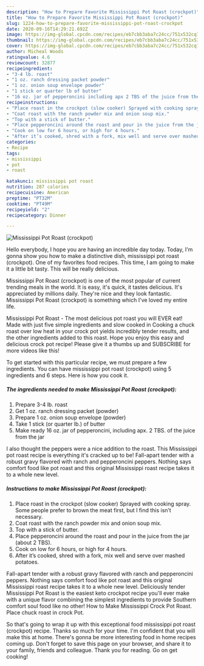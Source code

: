 ```yaml
---
description: "How to Prepare Favorite Mississippi Pot Roast (crockpot)"
title: "How to Prepare Favorite Mississippi Pot Roast (crockpot)"
slug: 1224-how-to-prepare-favorite-mississippi-pot-roast-crockpot
date: 2020-09-16T14:29:21.692Z
image: https://img-global.cpcdn.com/recipes/eb7cbb3aba7c24cc/751x532cq70/mississippi-pot-roast-crockpot-recipe-main-photo.jpg
thumbnail: https://img-global.cpcdn.com/recipes/eb7cbb3aba7c24cc/751x532cq70/mississippi-pot-roast-crockpot-recipe-main-photo.jpg
cover: https://img-global.cpcdn.com/recipes/eb7cbb3aba7c24cc/751x532cq70/mississippi-pot-roast-crockpot-recipe-main-photo.jpg
author: Micheal Woods
ratingvalue: 4.6
reviewcount: 32877
recipeingredient:
- "3-4 lb. roast"
- "1 oz. ranch dressing packet powder"
- "1 oz. onion soup envelope powder"
- "1 stick or quarter lb of butter"
- "16 oz. jar of pepperoncini including apx 2 TBS of the juice from the jar"
recipeinstructions:
- "Place roast in the crockpot (slow cooker) Sprayed with cooking spray. Some people prefer to brown the meat first, but I find this isn’t necessary."
- "Coat roast with the ranch powder mix and onion soup mix."
- "Top with a stick of butter."
- "Place pepperoncini around the roast and pour in the juice from the jar (about 2 TBS)."
- "Cook on low for 6 hours, or high for 4 hours."
- "After it’s cooked, shred with a fork, mix well and serve over mashed potatoes."
categories:
- Recipe
tags:
- mississippi
- pot
- roast

katakunci: mississippi pot roast 
nutrition: 287 calories
recipecuisine: American
preptime: "PT32M"
cooktime: "PT49M"
recipeyield: "2"
recipecategory: Dinner

---
```



![Mississippi Pot Roast (crockpot)](https://img-global.cpcdn.com/recipes/eb7cbb3aba7c24cc/751x532cq70/mississippi-pot-roast-crockpot-recipe-main-photo.jpg)

Hello everybody, I hope you are having an incredible day today. Today, I'm gonna show you how to make a distinctive dish, mississippi pot roast (crockpot). One of my favorites food recipes. This time, I am going to make it a little bit tasty. This will be really delicious.

Mississippi Pot Roast (crockpot) is one of the most popular of current trending meals in the world. It is easy, it's quick, it tastes delicious. It's appreciated by millions daily. They're nice and they look fantastic. Mississippi Pot Roast (crockpot) is something which I've loved my entire life.

Mississippi Pot Roast - The most delicious pot roast you will EVER eat! Made with just five simple ingredients and slow cooked in Cooking a chuck roast over low heat in your crock pot yields incredibly tender results, and the other ingredients added to this roast. Hope you enjoy this easy and delicious crock pot recipe! Please give it a thumbs up and SUBSCRIBE for more videos like this!


To get started with this particular recipe, we must prepare a few ingredients. You can have mississippi pot roast (crockpot) using 5 ingredients and 6 steps. Here is how you cook it.

<!--inarticleads1-->

##### The ingredients needed to make Mississippi Pot Roast (crockpot):

1. Prepare 3-4 lb. roast
1. Get 1 oz. ranch dressing packet (powder)
1. Prepare 1 oz. onion soup envelope (powder)
1. Take 1 stick (or quarter lb.) of butter
1. Make ready 16 oz. jar of pepperoncini, including apx. 2 TBS. of the juice from the jar


I also thought the peppers were a nice addition to the roast. This Mississippi pot roast recipe is everything it&#39;s cracked up to be! Fall-apart tender with a robust gravy flavored with ranch and pepperoncini peppers. Nothing says comfort food like pot roast and this original Mississippi roast recipe takes it to a whole new level. 

<!--inarticleads2-->

##### Instructions to make Mississippi Pot Roast (crockpot):

1. Place roast in the crockpot (slow cooker) Sprayed with cooking spray. Some people prefer to brown the meat first, but I find this isn’t necessary.
1. Coat roast with the ranch powder mix and onion soup mix.
1. Top with a stick of butter.
1. Place pepperoncini around the roast and pour in the juice from the jar (about 2 TBS).
1. Cook on low for 6 hours, or high for 4 hours.
1. After it’s cooked, shred with a fork, mix well and serve over mashed potatoes.


Fall-apart tender with a robust gravy flavored with ranch and pepperoncini peppers. Nothing says comfort food like pot roast and this original Mississippi roast recipe takes it to a whole new level. Deliciously tender Mississippi Pot Roast is the easiest keto crockpot recipe you&#39;ll ever make with a unique flavor combining the simplest ingredients to provide Southern comfort soul food like no other! How to Make Mississippi Crock Pot Roast. Place chuck roast in crock Pot. 

So that's going to wrap it up with this exceptional food mississippi pot roast (crockpot) recipe. Thanks so much for your time. I'm confident that you will make this at home. There's gonna be more interesting food in home recipes coming up. Don't forget to save this page on your browser, and share it to your family, friends and colleague. Thank you for reading. Go on get cooking!
